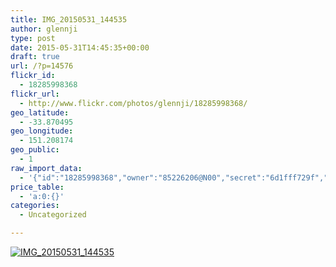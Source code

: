 ```yaml
---
title: IMG_20150531_144535
author: glennji
type: post
date: 2015-05-31T14:45:35+00:00
draft: true
url: /?p=14576
flickr_id:
  - 18285998368
flickr_url:
  - http://www.flickr.com/photos/glennji/18285998368/
geo_latitude:
  - -33.870495
geo_longitude:
  - 151.208174
geo_public:
  - 1
raw_import_data:
  - '{"id":"18285998368","owner":"85226206@N00","secret":"6d1fff729f","server":"349","farm":1,"title":"IMG_20150531_144535","ispublic":0,"isfriend":0,"isfamily":0,"description":{"_content":""},"dateupload":"1433469327","lastupdate":"1433469332","datetaken":"2015-05-31 14:45:35","datetakengranularity":"0","datetakenunknown":"0","ownername":"glennji","tags":"","machine_tags":"","originalsecret":"9761140a55","originalformat":"jpg","latitude":"-33.870495","longitude":"151.208174","accuracy":"16","context":0,"place_id":"xln72MdWULghgrhJ","woeid":"7225613","geo_is_family":0,"geo_is_friend":0,"geo_is_contact":0,"geo_is_public":0,"media":"photo","media_status":"ready","url_o":"https://farm1.staticflickr.com/349/18285998368_9761140a55_o.jpg","height_o":"1944","width_o":"2592"}'
price_table:
  - 'a:0:{}'
categories:
  - Uncategorized

---
```

<p class="flickr-image">
  <a href="http://www.flickr.com/photos/glennji/18285998368/" class="flickr-link"><img src="http://i1.wp.com/glennji.com/wp-content/uploads/2015/06/18285998368_9761140a55_o.jpg?fit=1024%2C1024" width="" height="" alt="IMG_20150531_144535" class="keyring-img" /></a>
</p>
